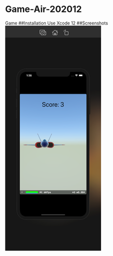 # Game-Air-202012
Game
##Installation
Use Xcode 12
##Screenshots
![Screenshot 1](https://github.com/Alexander-Sobolev/Game-Air-202012/blob/main/Game%20Air%202020/Screenshots/Screenshot%201.png)
